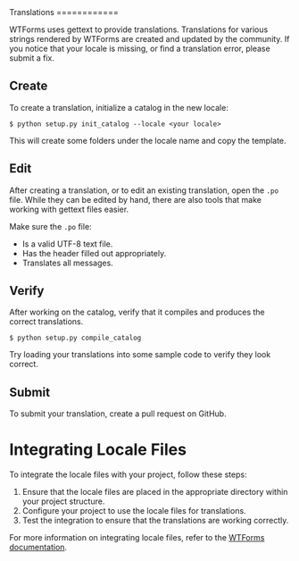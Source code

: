 <link rel="stylesheet" type="text/css" href="../style.css">
Translations
============

WTForms uses gettext to provide translations. Translations for various
strings rendered by WTForms are created and updated by the community. If
you notice that your locale is missing, or find a translation error,
please submit a fix.


Create
------

To create a translation, initialize a catalog in the new locale:

```
$ python setup.py init_catalog --locale <your locale>
```

This will create some folders under the locale name and copy the
template.

Edit
----

After creating a translation, or to edit an existing translation, open
the ``.po`` file. While they can be edited by hand, there are also tools
that make working with gettext files easier.

Make sure the `.po` file:

- Is a valid UTF-8 text file.
- Has the header filled out appropriately.
- Translates all messages.


Verify
------

After working on the catalog, verify that it compiles and produces the
correct translations.

```
$ python setup.py compile_catalog
```

Try loading your translations into some sample code to verify they look
correct.


Submit
------

To submit your translation, create a pull request on GitHub.

Integrating Locale Files
========================

To integrate the locale files with your project, follow these steps:

1. Ensure that the locale files are placed in the appropriate directory within your project structure.
2. Configure your project to use the locale files for translations.
3. Test the integration to ensure that the translations are working correctly.

For more information on integrating locale files, refer to the [WTForms documentation](https://wtforms.readthedocs.io/).

